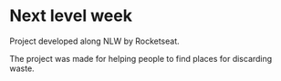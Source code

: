 # Next level week

Project developed along NLW by Rocketseat.

The project was made for helping people to find places for discarding waste. 
